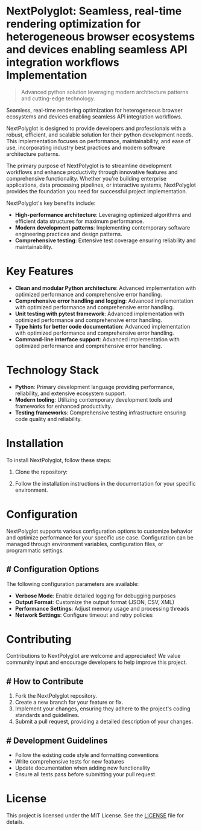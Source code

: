 <!-- fallback_NextPolyglot_20250802105254_61955 -->

# NextPolyglot: Seamless, real-time rendering optimization for heterogeneous browser ecosystems and devices enabling seamless API integration workflows Implementation
> Advanced python solution leveraging modern architecture patterns and cutting-edge technology.

Seamless, real-time rendering optimization for heterogeneous browser ecosystems and devices enabling seamless API integration workflows.

NextPolyglot is designed to provide developers and professionals with a robust, efficient, and scalable solution for their python development needs. This implementation focuses on performance, maintainability, and ease of use, incorporating industry best practices and modern software architecture patterns.

The primary purpose of NextPolyglot is to streamline development workflows and enhance productivity through innovative features and comprehensive functionality. Whether you're building enterprise applications, data processing pipelines, or interactive systems, NextPolyglot provides the foundation you need for successful project implementation.

NextPolyglot's key benefits include:

* **High-performance architecture**: Leveraging optimized algorithms and efficient data structures for maximum performance.
* **Modern development patterns**: Implementing contemporary software engineering practices and design patterns.
* **Comprehensive testing**: Extensive test coverage ensuring reliability and maintainability.

# Key Features

* **Clean and modular Python architecture**: Advanced implementation with optimized performance and comprehensive error handling.
* **Comprehensive error handling and logging**: Advanced implementation with optimized performance and comprehensive error handling.
* **Unit testing with pytest framework**: Advanced implementation with optimized performance and comprehensive error handling.
* **Type hints for better code documentation**: Advanced implementation with optimized performance and comprehensive error handling.
* **Command-line interface support**: Advanced implementation with optimized performance and comprehensive error handling.

# Technology Stack

* **Python**: Primary development language providing performance, reliability, and extensive ecosystem support.
* **Modern tooling**: Utilizing contemporary development tools and frameworks for enhanced productivity.
* **Testing frameworks**: Comprehensive testing infrastructure ensuring code quality and reliability.

# Installation

To install NextPolyglot, follow these steps:

1. Clone the repository:


2. Follow the installation instructions in the documentation for your specific environment.

# Configuration

NextPolyglot supports various configuration options to customize behavior and optimize performance for your specific use case. Configuration can be managed through environment variables, configuration files, or programmatic settings.

## # Configuration Options

The following configuration parameters are available:

* **Verbose Mode**: Enable detailed logging for debugging purposes
* **Output Format**: Customize the output format (JSON, CSV, XML)
* **Performance Settings**: Adjust memory usage and processing threads
* **Network Settings**: Configure timeout and retry policies

# Contributing

Contributions to NextPolyglot are welcome and appreciated! We value community input and encourage developers to help improve this project.

## # How to Contribute

1. Fork the NextPolyglot repository.
2. Create a new branch for your feature or fix.
3. Implement your changes, ensuring they adhere to the project's coding standards and guidelines.
4. Submit a pull request, providing a detailed description of your changes.

## # Development Guidelines

* Follow the existing code style and formatting conventions
* Write comprehensive tests for new features
* Update documentation when adding new functionality
* Ensure all tests pass before submitting your pull request

# License

This project is licensed under the MIT License. See the [LICENSE](https://github.com/Muramatsuu/NextPolyglot/blob/main/LICENSE) file for details.
